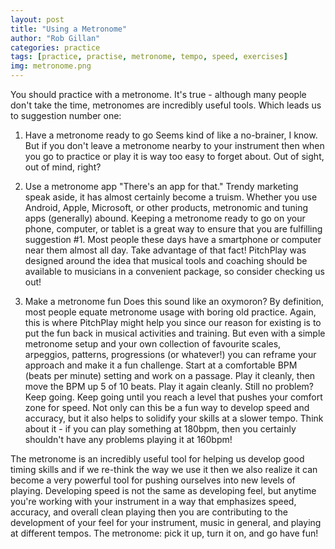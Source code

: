 ```yaml
---
layout: post
title: "Using a Metronome"
author: "Rob Gillan"
categories: practice
tags: [practice, practise, metronome, tempo, speed, exercises]
img: metronome.png
---
```

You should practice with a metronome. It's true - although many people don't take the time, metronomes are incredibly useful tools. Which leads us to suggestion number one:

1. Have a metronome ready to go
Seems kind of like a no-brainer, I know. But if you don't leave a metronome nearby to your instrument then when you go to practice or play it is way too easy to forget about. Out of sight, out of mind, right?

2. Use a metronome app
"There's an app for that." Trendy marketing speak aside, it has almost certainly become a truism. Whether you use Android, Apple, Microsoft, or other products, metronomic and tuning apps (generally) abound. Keeping a metronome ready to go on your phone, computer, or tablet is a great way to ensure that you are fulfilling suggestion #1. Most people these days have a smartphone or computer near them almost all day. Take advantage of that fact! PitchPlay was designed around the idea that musical tools and coaching should be available to musicians in a convenient package, so consider checking us out!

3. Make a metronome fun
Does this sound like an oxymoron? By definition, most people equate metronome usage with boring old practice. Again, this is where PitchPlay might help you since our reason for existing is to put the fun back in musical activities and training. But even with a simple metronome setup and your own collection of favourite scales, arpeggios, patterns, progressions (or whatever!) you can reframe your approach and make it a fun challenge. Start at a comfortable BPM (beats per minute) setting and work on a passage. Play it cleanly, then move the BPM up 5 of 10 beats. Play it again cleanly. Still no problem? Keep going. Keep going until you reach a level that pushes your comfort zone for speed. Not only can this be a fun way to develop speed and accuracy, but it also helps to solidify your skills at a slower tempo. Think about it - if you can play something at 180bpm, then you certainly shouldn't have any problems playing it at 160bpm!

The metronome is an incredibly useful tool for helping us develop good timing skills and if we re-think the way we use it then we also realize it can become a very powerful tool for pushing ourselves into new levels of playing. Developing speed is not the same as developing feel, but anytime you're working with your instrument in a way that emphasizes speed, accuracy, and overall clean playing then you are contributing to the development of your feel for your instrument, music in general, and playing at different tempos. The metronome: pick it up, turn it on, and go have fun!
